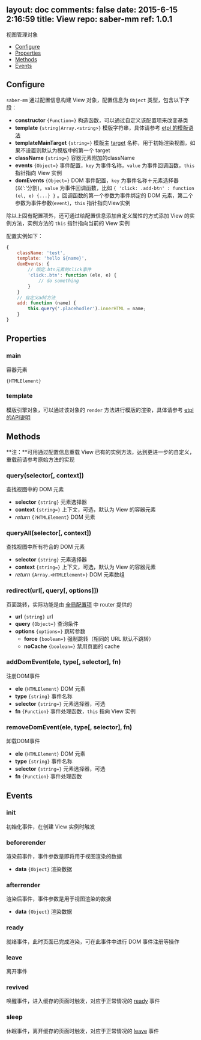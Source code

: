 layout: doc
comments: false
date: 2015-6-15 2:16:59
title: View
repo: saber-mm
ref: 1.0.1
---

视图管理对象

* [Configure](#configure)
* [Properties](#properties)
* [Methods](#methods)
* [Events](#events)

## Configure

`saber-mm` 通过配置信息构建 View 对象，配置信息为 `Object` 类型，包含以下字段：

* **constructor** `{Function=}` 构造函数，可以通过自定义该配置项来改变基类
* **template** `{string|Array.<string>}` 模版字符串，具体请参考 [etpl 的模版语法](https://github.com/ecomfe/etpl/blob/master/doc/syntax.html)
* **templateMainTarget** `{string=}` 模版主 [target](https://github.com/ecomfe/etpl/blob/master/doc/syntax.md#target) 名称，用于初始渲染视图，如果不设置则默认为模版中的第一个 target
* **className** `{string=}` 容器元素附加的className
* **events** `{Object=}` 事件配置，`key` 为事件名称，`value` 为事件回调函数，`this` 指针指向 View 实例
* **domEvents** `{Object=}` DOM 事件配置，`key` 为事件名称＋元素选择器(以':'分割)，`value` 为事件回调函数，比如 `{ 'click: .add-btn' : function (el, e) {...} }` 。回调函数的第一个参数为事件绑定的 DOM 元素，第二个参数为事件参数(`event`)，`this` 指针指向View实例

除以上固有配置项外，还可通过给配置信息添加自定义属性的方式添加 View 的实例方法，实例方法的 `this` 指针指向当前的 View 实例

配置实例如下：

```js
{
    className: 'test',
    template: 'hello ${name}',
    domEvents: {
        // 绑定.btn元素的click事件
        'click:.btn': function (ele, e) {
            // do something
        }
    }
    // 自定义add方法
    add: function (name) {
        this.query('.placehodler').innerHTML = name;
    }
}
```

## Properties

### main

容器元素

`{HTMLElement}`

### template

模版引擎对象，可以通过该对象的 `render` 方法进行模版的渲染，具体请参考 [etpl 的API说明](https://github.com/ecomfe/etpl/blob/master/doc/api.html)

## Methods

**注：**可用通过配置信息重载 View 已有的实例方法，达到更进一步的自定义，重载前请参考原始方法的实现

### query(selector[, context])

查找视图中的 DOM 元素

* **selector** `{string}` 元素选择器
* **context** `{string=}` 上下文，可选，默认为 View 的容器元素
* _return_ `{?HTMLElement}` DOM 元素

### queryAll(selector[, context])

查找视图中所有符合的 DOM 元素

* **selector** `{string}` 元素选择器
* **context** `{string=}` 上下文，可选，默认为 View 的容器元素
* _return_ `{Array.<HTMLElement>}` DOM 元素数组

### redirect(url[, query[, options]])

页面跳转，实际功能是由 [全局配置项](../README.md#configoptions) 中 router 提供的

* **url** `{string}` url
* **query** `{Object=}` 查询条件
* **options** `{options=}` 跳转参数
    * **force** `{boolean=}` 强制跳转（相同的 URL 默认不跳转）
    * **noCache** `{boolean=}` 禁用页面的 cache

### addDomEvent(ele, type[, selector], fn)

注册DOM事件

* **ele** `{HTMLElement}` DOM 元素
* **type** `{string}` 事件名称
* **selector** `{string=}` 元素选择器，可选
* **fn** `{Function}` 事件处理函数，`this` 指向 View 实例

### removeDomEvent(ele, type[, selector], fn)

卸载DOM事件

* **ele** `{HTMLElement}` DOM 元素
* **type** `{string}` 事件名称
* **selector** `{string=}` 元素选择器，可选
* **fn** `{Function}` 事件处理函数

## Events

### init

初始化事件，在创建 View 实例时触发

### beforerender

渲染前事件，事件参数是即将用于视图渲染的数据

* **data** `{Object}` 渲染数据

### afterrender

渲染后事件，事件参数是用于视图渲染的数据

* **data** `{Object}` 渲染数据

### ready

就绪事件，此时页面已完成渲染，可在此事件中进行 DOM 事件注册等操作

### leave

离开事件

### revived

唤醒事件，进入缓存的页面时触发，对应于正常情况的 [ready](#ready) 事件

### sleep 

休眠事件，离开缓存的页面时触发，对应于正常情况的 [leave](#leave) 事件